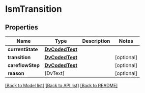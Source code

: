 # IsmTransition

## Properties
Name | Type | Description | Notes
------------ | ------------- | ------------- | -------------
**currentState** | [**DvCodedText**](DvCodedText.md) |  | 
**transition** | [**DvCodedText**](DvCodedText.md) |  | [optional] 
**careflowStep** | [**DvCodedText**](DvCodedText.md) |  | [optional] 
**reason** | [DvText] |  | [optional] 

[[Back to Model list]](../README.md#documentation-for-models) [[Back to API list]](../README.md#documentation-for-api-endpoints) [[Back to README]](../README.md)



